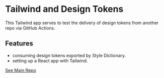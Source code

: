 # Tailwind and Design Tokens

This Tailwind app serves to test the delivery of design tokens from another repo via GitHub Actions.

## Features

- consuming design tokens exported by Style Dictionary.
- setting up a React app with Tailwind.

[See Main Repo](https://github.com/solygambas/figma-plugins)
